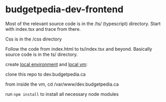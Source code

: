 # budgetpedia-dev-frontend

Most of the relevant source code is in the /ts/ (typescript) directory. Start with index.tsx and trace from there.

Css is in the /css directory

Follow the code from index.html to ts/index.tsx and beyond. Basically source code is in the ts/ directory.

create [local environment](https://docs.google.com/document/d/1lc9OSeTJ732A2Gifnf7-h9WNfUqVNbXhsv7J7kBHMIw/edit) and [local vm](https://docs.google.com/document/d/1bYs32BH6GaT75d9PAceLrmhEdEjBu8vMCVKcxsXX2TM/edit): 

clone this repo to dev.budgetpedia.ca

from inside the vm, cd /var/www/dev.budgetpedia.ca

run `npm install` to install all necessary node modules

